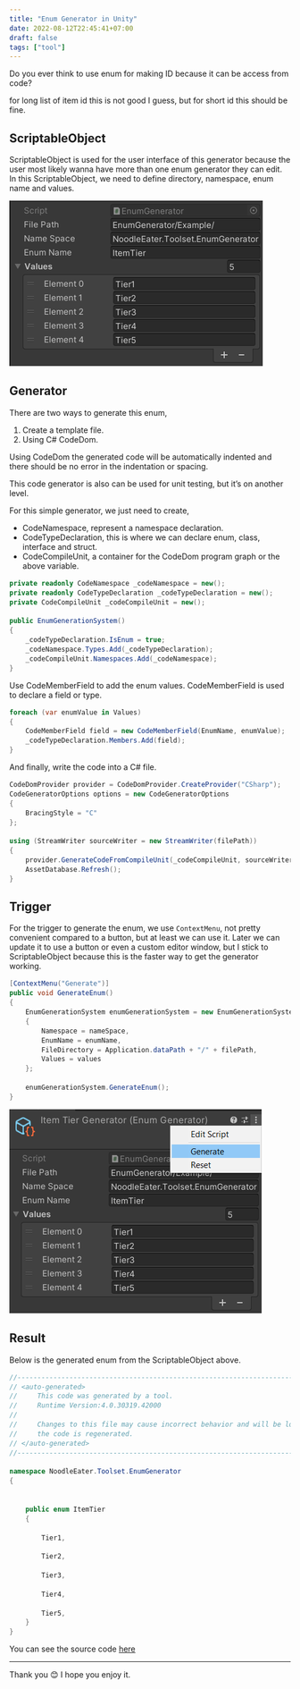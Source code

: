 ```yaml
---
title: "Enum Generator in Unity"
date: 2022-08-12T22:45:41+07:00
draft: false
tags: ["tool"]
---
```


Do you ever think to use enum for making ID because it can be access from code?

for long list of item id this is not good I guess, but for short id this should be fine.

## ScriptableObject

ScriptableObject is used for the user interface of this generator because the user most likely wanna have more than one enum generator they can edit. In this ScriptableObject, we need to define directory, namespace, enum name and values.

![Untitled](img/enum-so.png)

## Generator

There are two ways to generate this enum,

1. Create a template file.
2. Using C# CodeDom.

Using CodeDom the generated code will be automatically indented and there should be no error in the indentation or spacing.

This code generator is also can be used for unit testing, but it’s on another level.

For this simple generator, we just need to create, 

- CodeNamespace, represent a namespace declaration.
- CodeTypeDeclaration, this is where we can declare enum, class, interface and struct.
- CodeCompileUnit, a container for the CodeDom program graph or the above variable.

```csharp
private readonly CodeNamespace _codeNamespace = new();
private readonly CodeTypeDeclaration _codeTypeDeclaration = new();
private CodeCompileUnit _codeCompileUnit = new();

public EnumGenerationSystem()
{
    _codeTypeDeclaration.IsEnum = true;
    _codeNamespace.Types.Add(_codeTypeDeclaration);
    _codeCompileUnit.Namespaces.Add(_codeNamespace);
}
```

Use CodeMemberField to add the enum values. CodeMemberField is used to declare a field or type.

```csharp
foreach (var enumValue in Values)
{
    CodeMemberField field = new CodeMemberField(EnumName, enumValue);
    _codeTypeDeclaration.Members.Add(field);
}
```

And finally, write the code into a C# file.

```csharp
CodeDomProvider provider = CodeDomProvider.CreateProvider("CSharp");
CodeGeneratorOptions options = new CodeGeneratorOptions
{
    BracingStyle = "C"
};

using (StreamWriter sourceWriter = new StreamWriter(filePath))
{
    provider.GenerateCodeFromCompileUnit(_codeCompileUnit, sourceWriter, options);
    AssetDatabase.Refresh();
}
```

## Trigger

For the trigger to generate the enum, we use `ContextMenu`, not pretty convenient compared to a button, but at least we can use it. Later we can update it to use a button or even a custom editor window, but I stick to ScriptableObject because this is the faster way to get the generator working.

```csharp
[ContextMenu("Generate")]
public void GenerateEnum()
{
    EnumGenerationSystem enumGenerationSystem = new EnumGenerationSystem
    {
        Namespace = nameSpace,
        EnumName = enumName,
        FileDirectory = Application.dataPath + "/" + filePath,
        Values = values
    };
    
    enumGenerationSystem.GenerateEnum();
}
```

![Untitled](img/context-menu.png)

## Result
Below is the generated enum from the ScriptableObject above.
```csharp
//------------------------------------------------------------------------------
// <auto-generated>
//     This code was generated by a tool.
//     Runtime Version:4.0.30319.42000
//
//     Changes to this file may cause incorrect behavior and will be lost if
//     the code is regenerated.
// </auto-generated>
//------------------------------------------------------------------------------

namespace NoodleEater.Toolset.EnumGenerator
{
    
    
    public enum ItemTier
    {
        
        Tier1,
        
        Tier2,
        
        Tier3,
        
        Tier4,
        
        Tier5,
    }
}
```

You can see the source code [here](https://github.com/noodle-eater/Toolset/tree/master/Assets/EnumGenerator)

---
Thank you 😊 I hope you enjoy it.